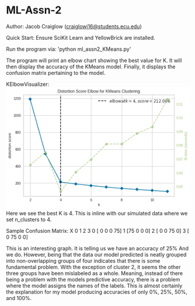 # ML-Assn-2
Author: Jacob Craiglow (craiglowj16@students.ecu.edu)

Quick Start:
  Ensure SciKit Learn and YellowBrick are installed. 
  
  Run the program via: 'python ml_assn2_KMeans.py' 
  
  The program will print an elbow chart showing the best value for K.
  It will then display the accuracy of the KMeans model. 
  Finally, it displays the confusion matrix pertaining to the model. 

KElbowVisualizer:
  ![](KElbowGraph.png)
  Here we see the best K is 4. This is inline with our simulated data where we set n_clusters to 4.
  
Sample Confusion Matrix:
  X    0  1  2  3
  0  [ 0  0  0 75]
  1  [75  0  0  0]
  2  [ 0  0 75  0]
  3  [ 0 75  0  0]
 
 This is an interesting graph. It is telling us we have an accuracy of 25%
 And we do. However, being that the data our model predicted is neatly grouped into non-overlapping groups of four
 indicates that there is some fundamental problem. With the exception of cluster 2, it seems the other three groups have 
 been mislabeled as a whole. Meaning, instead of there being a problem with the models predictive accuracy, there is a problem
 where the model assigns the names of the labels. This is almost certainly the explanation for my model producing accuracies of 
 only 0%, 25%, 50%, and 100%.
